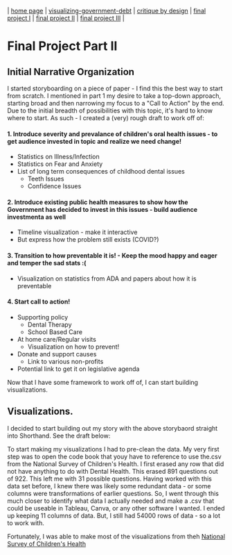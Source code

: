 | [home page](https://kjmattso.github.io/Mattson-portfolio/) | [visualizing-government-debt](https://kjmattso.github.io/Mattson-portfolio/Visualizing_gov_debt.html) | [critique by design](https://kjmattso.github.io/Mattson-portfolio/Critique_by_design.html) | [final project I](https://kjmattso.github.io/Mattson-portfolio/Final_project_pt1.html) | [final project II](https://kjmattso.github.io/Mattson-portfolio/Final_project_pt2.html) | [final project III](final-project-part-three) |

# Final Project Part II

## Initial Narrative Organization
I started storyboarding on a piece of paper - I find this the best way to start from scratch. I mentioned in part 1 my desire to take a top-down approach, starting broad and then narrowing my focus to a "Call to Action" by the end. Due to the initial breadth of possibilities with this topic, it's hard to know where to start. As such - I created a (very) rough draft to work off of:

#### 1. Introduce severity and prevalance of children's oral health issues - to get audience invested in topic and realize we need change!
   - Statistics on Illness/Infection
   - Statistics on Fear and Anxiety
   - List of long term consequences of childhood dental issues
     - Teeth Issues
     - Confidence Issues
#### 2. Introduce existing public health measures to show how the Government has decided to invest in this issues - build audience investmenta as well
   - Timeline visualization - make it interactive
   - But express how the problem still exists (COVID?)  
#### 3. Transition to how preventable it is! - Keep the mood happy and eager and temper the sad stats :(
   - Visualization on statistics from ADA and papers about how it is preventable
#### 4. Start call to action!
   - Supporting policy
     - Dental Therapy
     - School Based Care
   - At home care/Regular visits
     - Visualization on how to prevent!
   - Donate and support causes
     - Link to various non-profits
   - Potential link to get it on legislative agenda

Now that I have some framework to work off of, I can start building visualizations.

## Visualizations.

I decided to start building out my story with the above storybaord straight into Shorthand. See the draft below:




To start making my visualizations I had to pre-clean the data. My very first step was to open the code book that youy have to reference to use the.csv from the National Survey of Children's Health. I first erased any row that did not have anything to do with Dental Health. This erased 891 questions out of 922. This left me with 31 possible questions. Having worked with this data set before, I knew there was likely some redundant data - or some columns were transformations of earlier questions. So, I went through this much closer to identify what data I actually needed and make a .csv that could be useable in Tableau, Canva, or any other software I wanted. I ended up keeping 11 columns of data. But, I still had 54000 rows of data - so a lot to work with. 

Fortunately, I was able to make most of the visualizations from theh [National Survey of Children's Health](https://www.childhealthdata.org/learn-about-the-nsch)
